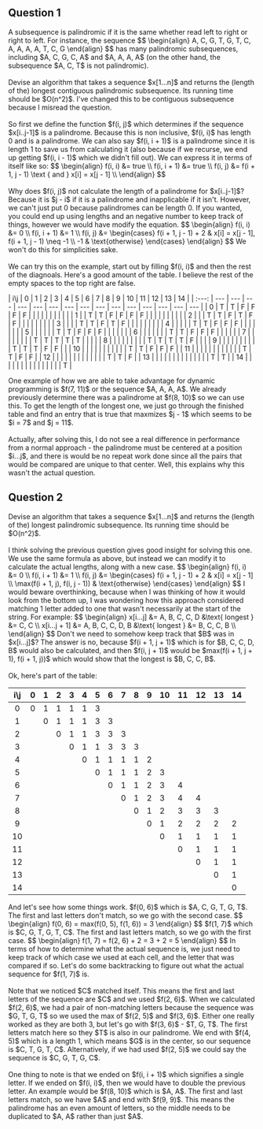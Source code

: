 <!-- markdownlint-disable MD041 -->

## Question 1

<p>
A subsequence is palindromic if it is the same whether read left to right or right
to left. For instance, the sequence
$$
\begin{align}
A, C, G, T, G, T, C, A, A, A, A, T, C, G
\end{align}
$$
has many palindromic subsequences, including $A, C, G, C, A$ and $A, A, A, A$ (on
the other hand, the subsequence $A, C, T$ is not palindromic).
<br />
<br />
Devise an algorithm that takes a sequence $x[1...n]$ and returns the (length of
the) longest contiguous palindromic subsequence. Its running time should be $O(n^2)$.
I've changed this to be contiguous subsequence because I misread the question.
<br />
<br />
So first we define the function $f(i, j)$ which determines if the sequence $x[i..j-1]$
is a palindrome. Because this is non inclusive, $f(i, i)$ has length 0 and is a palindrome.
We can also say $f(i, i + 1)$ is a palindrome since it is length 1 to save us from
calculating it (also because if we recurse, we end up getting $f(i, i - 1)$ which
we didn't fill out). We can express it in terms of itself like so:
$$
\begin{align}
    f(i, i) &= true \\
    f(i, i + 1) &= true \\
    f(i, j) &= f(i + 1, j - 1) \text { and } x[i] = x[j - 1] \\
\end{align}
$$
<br />
<br />
Why does $f(i, j)$ not calculate the length of a palindrome for $x[i..j-1]$? Because
it is $j - i$ if it is a palindrome and inapplicable if it isn't. However, we can't
just put 0 because palindromes can be length 0. If you wanted, you could end up
using lengths and an negative number to keep track of things, however we would have
modify the equation.
$$
\begin{align}
    f(i, i) &= 0 \\
    f(i, i + 1) &= 1 \\
    f(i, j) &=
        \begin{cases}
            f(i + 1, j - 1) + 2 & x[i] = x[j - 1], f(i + 1, j - 1) \neq -1 \\
            -1 & \text{otherwise}
        \end{cases}
\end{align}
$$
We won't do this for simplicities sake.
<br />
<br />
We can try this on the example, start out by filling $f(i, i)$ and then the rest
of the diagnoals. Here's a good amount of the table. I believe the rest of the empty
spaces to the top right are false.
</p>
<!-- markdownlint-disable MD013 -->
|  i\j  | 0   | 1   | 2   | 3   | 4   | 5   | 6   | 7   | 8   | 9   | 10  | 11  | 12  | 13  | 14  |
| :---: | --- | --- | --- | --- | --- | --- | --- | --- | --- | --- | --- | --- | --- | --- | --- |
|   0   | T   | T   | F   | F   | F   | F   |     |     |     |     |     |     |     |     |     |
|   1   |     | T   | T   | F   | F   | F   | F   |     |     |     |     |     |     |     |     |
|   2   |     |     | T   | T   | F   | T   | F   | F   |     |     |     |     |     |     |     |
|   3   |     |     |     | T   | T   | F   | T   | F   |     |     |     |     |     |     |     |
|   4   |     |     |     |     | T   | T   | F   | F   | F   |     |     |     |     |     |     |
|   5   |     |     |     |     |     | T   | T   | F   | F   | F   |     |     |     |     |     |
|   6   |     |     |     |     |     |     | T   | T   | F   | F   | F   |     |     |     |     |
|   7   |     |     |     |     |     |     |     | T   | T   | T   | T   | T   |     |     |     |
|   8   |     |     |     |     |     |     |     |     | T   | T   | T   | T   | F   |     |     |
|   9   |     |     |     |     |     |     |     |     |     | T   | T   | T   | F   | F   |     |
|  10   |     |     |     |     |     |     |     |     |     |     | T   | T   | F   | F   | F   |
|  11   |     |     |     |     |     |     |     |     |     |     |     | T   | T   | F   | F   |
|  12   |     |     |     |     |     |     |     |     |     |     |     |     | T   | T   | F   |
|  13   |     |     |     |     |     |     |     |     |     |     |     |     |     | T   | T   |
|  14   |     |     |     |     |     |     |     |     |     |     |     |     |     |     | T   |
<!-- markdownlint-enable MD013 -->
<p>
One example of how we are able to take advantage for dynamic programming is $f(7,
11)$ or the sequence $A, A, A, A$. We already previously determine there was a palindrome
at $f(8, 10)$ so we can use this. To get the length of the longest one, we just
go through the finished table and find an entry that is true that maxmizes $j - 1$
which seems to be $i = 7$ and $j = 11$.
<br />
<br />
Actually, after solving this, I do not see a real difference in performance from
a normal approach - the palindrome must be centered at a position $i...j$, and there
is would be no repeat work done since all the pairs that would be compared are unique
to that center. Well, this explains why this wasn't the actual question.
</p>

## Question 2

<p>
Devise an algorithm that takes a sequence $x[1...n]$ and returns the (length of
the) longest palindromic subsequence. Its running time should be $O(n^2)$.
<br />
<br />
I think solving the previous question gives good insight for solving this one. We
use the same formula as above, but instead we can modify it to calculate the actual
lengths, along with a new case.
$$
\begin{align}
    f(i, i) &= 0 \\
    f(i, i + 1) &= 1 \\
    f(i, j) &=
        \begin{cases}
            f(i + 1, j - 1) + 2 &  x[i] = x[j - 1] \\
            \max(f(i + 1, j), f(i, j - 1)) & \text{otherwise}
        \end{cases}
\end{align}
$$
I would beware overthinking, because when I was thinking of how it would look from
the bottom up, I was wondering how this approach considered matching 1 letter added
to one that wasn't necessarily at the start of the string. For example:
$$
\begin{align}
    x[i...j] &= A, B, C, C, D &\text{ longest } &= C, C \\
    x[i...j + 1] &= A, B, C, C, D, B &\text{ longest } &= B, C, C, B \\
\end{align}
$$
Don't we need to somehow keep track that $B$ was in $x[i...j]$? The answer is no,
because $f(i + 1, j + 1)$ which is for $B, C, C, D, B$ would also be calculated,
and then $f(i, j + 1)$ would be $max(f(i + 1, j + 1), f(i + 1, j))$ which would show
that the longest is $B, C, C, B$.
<br />
<br />
Ok, here's part of the table:
</p>

<!-- markdownlint-disable MD013 -->

| i\j | 0   | 1   | 2   | 3   | 4   | 5   | 6   | 7   | 8   | 9   | 10  | 11  | 12  | 13  | 14  |
| :-: | --- | --- | --- | --- | --- | --- | --- | --- | --- | --- | --- | --- | --- | --- | --- |
|  0  | 0   | 1   | 1   | 1   | 1   | 3   |     |     |     |     |     |     |     |     |     |
|  1  |     | 0   | 1   | 1   | 1   | 3   | 3   |     |     |     |     |     |     |     |     |
|  2  |     |     | 0   | 1   | 1   | 3   | 3   | 3   |     |     |     |     |     |     |     |
|  3  |     |     |     | 0   | 1   | 1   | 3   | 3   | 3   |     |     |     |     |     |     |
|  4  |     |     |     |     | 0   | 1   | 1   | 1   | 1   | 2   |     |     |     |     |     |
|  5  |     |     |     |     |     | 0   | 1   | 1   | 1   | 2   | 3   |     |     |     |     |
|  6  |     |     |     |     |     |     | 0   | 1   | 1   | 2   | 3   | 4   |     |     |     |
|  7  |     |     |     |     |     |     |     | 0   | 1   | 2   | 3   | 4   | 4   |     |     |
|  8  |     |     |     |     |     |     |     |     | 0   | 1   | 2   | 3   | 3   | 3   |     |
|  9  |     |     |     |     |     |     |     |     |     | 0   | 1   | 2   | 2   | 2   | 2   |
| 10  |     |     |     |     |     |     |     |     |     |     | 0   | 1   | 1   | 1   | 1   |
| 11  |     |     |     |     |     |     |     |     |     |     |     | 0   | 1   | 1   | 1   |
| 12  |     |     |     |     |     |     |     |     |     |     |     |     | 0   | 1   | 1   |
| 13  |     |     |     |     |     |     |     |     |     |     |     |     |     | 0   | 1   |
| 14  |     |     |     |     |     |     |     |     |     |     |     |     |     |     | 0   |

<!-- markdownlint-enable MD013 -->

<p>
And let's see how some things work. $f(0, 6)$ which is $A, C, G, T, G, T$. The
first and last letters don't match, so we go with the second case.
$$
\begin{align}
    f(0, 6) = max(f(0, 5), f(1, 6)) = 3
\end{align}
$$
$f(1, 7)$ which is $C, G, T, G, T, C$. The first and last letters match, so we go
with the first case.
$$
\begin{align}
    f(1, 7) = f(2, 6) + 2 = 3 + 2 = 5
\end{align}
$$
In terms of how to determine what the actual sequence is, we just need to keep track
of which case we used at each cell, and the letter that was compared if so. Let's
do some backtracking to figure out what the actual sequence for $f(1, 7)$ is.
<br />
<br />
Note that we noticed $C$ matched itself. This means the first and last letters of
the sequence are $C$ and we used $f(2, 6)$. When we calculated $f(2, 6)$, we had
a pair of non-matching letters because the sequence was $G, T, G, T$ so we used the
max of $f(2, 5)$ and $f(3, 6)$. Either one really worked as they are both 3, but
let's go with $f(3, 6)$ - $T, G, T$. The first letters match here so they $T$ is
also in our palindrome. We end with $f(4, 5)$ which is a length 1, which means $G$
is in the center, so our sequence is $C, T, G, T, C$. Alternatively, if we had used
$f(2, 5)$ we could say the sequence is $C, G, T, G, C$.
<br />
<br />
One thing to note is that we ended on $f(i, i + 1)$ which signifies a single letter.
If we ended on $f(i, i)$, then we would have to double the previous letter. An example
would be $f(8, 10)$ which is $A, A$. The first and last letters match, so we have
$A$ and end with $f(9, 9)$. This means the palindrome has an even amount of letters,
so the middle needs to be duplicated to $A, A$ rather than just $A$.
</p>
